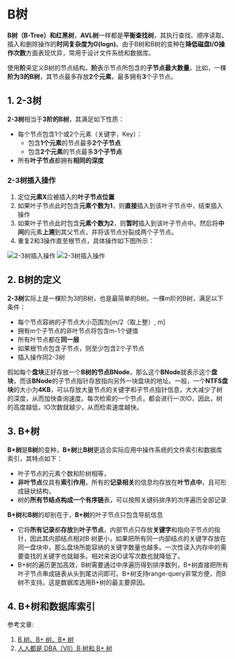 # B树
**B树（B-Tree）**和**红黑树**，**AVL树**一样都是**平衡查找树**，其执行查找、顺序读取、插入和删除操作的**时间复杂度为O(logn)**。由于B树和B树的变种在**降低磁盘I/O操作次数**方面表现优异，常用于设计文件系统和数据库。

使用**阶**来定义B树的节点结构，**阶**表示节点所包含的**子节点最大数量**。比如，一棵**阶为3的B树**，其节点最多存放**2个元素**，最多拥有**3**个子节点。

## 1. 2-3树
**2-3树**相当于**3阶的B树**，其满足如下性质：
* 每个节点包含1个或2个元素（关键字，Key）：
    - 包含**1个元素**的节点最多**2个子节点**
    - 包含**2个元素**的节点最多**3个子节点**
* 所有**叶子节点**都拥有**相同的深度**

### 2-3树插入操作
1. 定位**元素X**应被插入的**叶子节点位置**
2. 如果叶子节点此时包含**元素个数为1**，则**直接**插入到该叶子节点中，结束插入操作
3. 如果叶子节点此时包含**元素个数为2**，则**暂时**插入到该叶子节点中。然后将**中间**的元素**上溯**到其父节点，并将该节点分裂成两个子节点。
4. 重复2和3操作直至根节点，具体操作如下图所示：

![2-3树插入操作](https://github.com/leechengpeng/Note/blob/master/Resources/Images/2_3_tree1.gif)
![2-3树插入操作](https://github.com/leechengpeng/Note/blob/master/Resources/Images/2_3_tree2.gif)

## 2. B树的定义
**2-3树**实际上是一棵阶为3的B树，也是最简单的B树。一棵m阶的B树，满足以下条件：
* 每个节点容纳的子节点大小范围为[m/2（取上整）, m]
* 拥有m个子节点的非叶节点将包含m-1个键值
* 所有叶节点都在**同一层**
* 如果根节点包含子节点，则至少包含2个子节点
* 插入操作同2-3树

假如每个**盘块**正好存放一个**B树的节点BNode**，那么这个**BNode**就表示这个**盘块**，而该**BNode**的子节点指针存放指向另外一块盘块的地址。一般，一个**NTFS盘块**的大小为**4KB**，可以存放大量节点的关键字和子节点指针信息，大大减少了树的深度，从而加快查询速度。每次检索的一个节点，都会进行一次IO，因此，树的高度越低，IO次数就越少，从而检索速度越快。

## 3. B+树
**B+树**是**B树**的变种，**B+树**比**B树**更适合实际应用中操作系统的文件索引和数据库索引，其特点如下：
* 叶子节点的元素个数和阶树相等，
* **非叶节点**仅具有**索引作用**，所有的**记录相关**的信息均存放在**叶节点中**，且可形成链状结构，
* 树的**所有节结点构成一个有序链**表，可以按照关键码排序的次序遍历全部记录




**B+树**和**B树**的却别在于，**B+树**的叶子节点只包含导航信息
* 它将**所有记录**都**存放**到**叶子节点**，内部节点只存放**关键字**和指向子节点的指针，因此其内部结点相对B 树更小，如果把所有同一内部结点的关键字存放在同一盘块中，那么盘块所能容纳的关键字数量也越多。一次性读入内存中的需要查找的关键字也就越多。相对来说IO读写次数也就降低了。
* B+树的遍历更加高效，B树需要通过中序遍历得到排序数列，B+树直接把所有叶子节点串成链表从头到尾访问即可。B+树支持range-query非常方便，而B树不支持。这是数据库选用B+树的最主要原因。

## 4. B+树和数据库索引



参考文章: 
1. [B 树、B+ 树、B\* 树](http://www.cnblogs.com/Bob-FD/archive/2012/06/20/2556505.html)
2. [人人都是 DBA（VII）B 树和 B+ 树](http://www.cnblogs.com/gaochundong/p/btree_and_bplustree.html)
